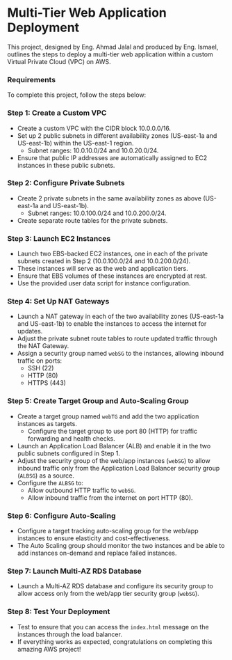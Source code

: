 # Multi-Tier Web Application Deployment

This project, designed by Eng. Ahmad Jalal and produced by Eng. Ismael, outlines the steps to deploy a multi-tier web application within a custom Virtual Private Cloud (VPC) on AWS.

### Requirements

To complete this project, follow the steps below:

### Step 1: Create a Custom VPC

- Create a custom VPC with the CIDR block 10.0.0.0/16.
- Set up 2 public subnets in different availability zones (US-east-1a and US-east-1b) within the US-east-1 region.
  - Subnet ranges: 10.0.10.0/24 and 10.0.20.0/24.
- Ensure that public IP addresses are automatically assigned to EC2 instances in these public subnets.

### Step 2: Configure Private Subnets

- Create 2 private subnets in the same availability zones as above (US-east-1a and US-east-1b).
  - Subnet ranges: 10.0.100.0/24 and 10.0.200.0/24.
- Create separate route tables for the private subnets.

### Step 3: Launch EC2 Instances

- Launch two EBS-backed EC2 instances, one in each of the private subnets created in Step 2 (10.0.100.0/24 and 10.0.200.0/24).
- These instances will serve as the web and application tiers.
- Ensure that EBS volumes of these instances are encrypted at rest.
- Use the provided user data script for instance configuration.

### Step 4: Set Up NAT Gateways

- Launch a NAT gateway in each of the two availability zones (US-east-1a and US-east-1b) to enable the instances to access the internet for updates.
- Adjust the private subnet route tables to route updated traffic through the NAT Gateway.
- Assign a security group named `webSG` to the instances, allowing inbound traffic on ports:
  - SSH (22)
  - HTTP (80)
  - HTTPS (443)

### Step 5: Create Target Group and Auto-Scaling Group

- Create a target group named `webTG` and add the two application instances as targets.
  - Configure the target group to use port 80 (HTTP) for traffic forwarding and health checks.
- Launch an Application Load Balancer (ALB) and enable it in the two public subnets configured in Step 1.
- Adjust the security group of the web/app instances (`webSG`) to allow inbound traffic only from the Application Load Balancer security group (`ALBSG`) as a source.
- Configure the `ALBSG` to:
  - Allow outbound HTTP traffic to `webSG`.
  - Allow inbound traffic from the internet on port HTTP (80).

### Step 6: Configure Auto-Scaling

- Configure a target tracking auto-scaling group for the web/app instances to ensure elasticity and cost-effectiveness.
- The Auto Scaling group should monitor the two instances and be able to add instances on-demand and replace failed instances.

### Step 7: Launch Multi-AZ RDS Database

- Launch a Multi-AZ RDS database and configure its security group to allow access only from the web/app tier security group (`webSG`).

### Step 8: Test Your Deployment

- Test to ensure that you can access the `index.html` message on the instances through the load balancer.
- If everything works as expected, congratulations on completing this amazing AWS project!

